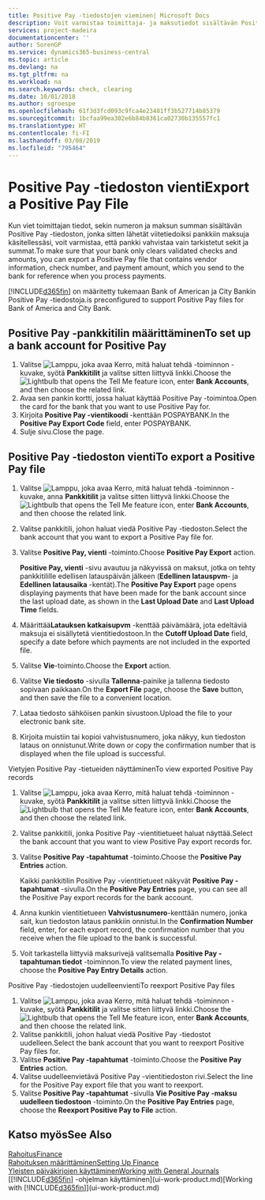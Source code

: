 ```yaml
---
title: Positive Pay -tiedostojen vieminen| Microsoft Docs
description: Voit varmistaa toimittaja- ja maksutiedot sisältävän Positive Pay -tiedoston viennin avulla, että pankki vahvistaa vain tarkistetut sekit ja summat.
services: project-madeira
documentationcenter: ''
author: SorenGP
ms.service: dynamics365-business-central
ms.topic: article
ms.devlang: na
ms.tgt_pltfrm: na
ms.workload: na
ms.search.keywords: check, clearing
ms.date: 10/01/2018
ms.author: sgroespe
ms.openlocfilehash: 61f3d3fcd093c9fca4e23481ff3b527714b85379
ms.sourcegitcommit: 1bcfaa99ea302e6b84b8361ca02730b135557fc1
ms.translationtype: HT
ms.contentlocale: fi-FI
ms.lasthandoff: 03/08/2019
ms.locfileid: "795464"
---
```

# <a name="export-a-positive-pay-file"></a><span data-ttu-id="5483c-103">Positive Pay -tiedoston vienti</span><span class="sxs-lookup"><span data-stu-id="5483c-103">Export a Positive Pay File</span></span>
<span data-ttu-id="5483c-104">Kun viet toimittajan tiedot, sekin numeron ja maksun summan sisältävän Positive Pay -tiedoston, jonka sitten lähetät viitetiedoiksi pankkiin maksuja käsitellessäsi, voit varmistaa, että pankki vahvistaa vain tarkistetut sekit ja summat.</span><span class="sxs-lookup"><span data-stu-id="5483c-104">To make sure that your bank only clears validated checks and amounts, you can export a Positive Pay file that contains vendor information, check number, and payment amount, which you send to the bank for reference when you process payments.</span></span>

[!INCLUDE[d365fin](includes/d365fin_md.md)] <span data-ttu-id="5483c-105">on määritetty tukemaan Bank of American ja City Bankin Positive Pay -tiedostoja.</span><span class="sxs-lookup"><span data-stu-id="5483c-105">is preconfigured to support Positive Pay files for Bank of America and City Bank.</span></span>

## <a name="to-set-up-a-bank-account-for-positive-pay"></a><span data-ttu-id="5483c-106">Positive Pay -pankkitilin määrittäminen</span><span class="sxs-lookup"><span data-stu-id="5483c-106">To set up a bank account for Positive Pay</span></span>
1. <span data-ttu-id="5483c-107">Valitse ![Lamppu, joka avaa Kerro, mitä haluat tehdä -toiminnon](media/ui-search/search_small.png "Kerro, mitä haluat tehdä") -kuvake, syötä **Pankkitilit** ja valitse sitten liittyvä linkki.</span><span class="sxs-lookup"><span data-stu-id="5483c-107">Choose the ![Lightbulb that opens the Tell Me feature](media/ui-search/search_small.png "Tell me what you want to do") icon, enter **Bank Accounts**, and then choose the related link.</span></span>
2. <span data-ttu-id="5483c-108">Avaa sen pankin kortti, jossa haluat käyttää Positive Pay -toimintoa.</span><span class="sxs-lookup"><span data-stu-id="5483c-108">Open the card for the bank that you want to use Positive Pay for.</span></span>
3. <span data-ttu-id="5483c-109">Kirjoita **Positive Pay -vientikoodi** -kenttään POSPAYBANK.</span><span class="sxs-lookup"><span data-stu-id="5483c-109">In the **Positive Pay Export Code** field, enter POSPAYBANK.</span></span>
4. <span data-ttu-id="5483c-110">Sulje sivu.</span><span class="sxs-lookup"><span data-stu-id="5483c-110">Close the page.</span></span>

## <a name="to-export-a-positive-pay-file"></a><span data-ttu-id="5483c-111">Positive Pay -tiedoston vienti</span><span class="sxs-lookup"><span data-stu-id="5483c-111">To export a Positive Pay file</span></span>
1. <span data-ttu-id="5483c-112">Valitse ![Lamppu, joka avaa Kerro, mitä haluat tehdä -toiminnon](media/ui-search/search_small.png "Kerro, mitä haluat tehdä") -kuvake, anna **Pankkitilit** ja valitse sitten liittyvä linkki.</span><span class="sxs-lookup"><span data-stu-id="5483c-112">Choose the ![Lightbulb that opens the Tell Me feature](media/ui-search/search_small.png "Tell me what you want to do") icon, enter **Bank Accounts**, and then choose the related link.</span></span>
2. <span data-ttu-id="5483c-113">Valitse pankkitili, johon haluat viedä Positive Pay -tiedoston.</span><span class="sxs-lookup"><span data-stu-id="5483c-113">Select the bank account that you want to export a Positive Pay file for.</span></span>
3. <span data-ttu-id="5483c-114">Valitse **Positive Pay, vienti** -toiminto.</span><span class="sxs-lookup"><span data-stu-id="5483c-114">Choose **Positive Pay Export** action.</span></span>

    <span data-ttu-id="5483c-115">**Positive Pay, vienti** -sivu avautuu ja näkyvissä on maksut, jotka on tehty pankkitilille edellisen latauspäivän jälkeen (**Edellinen latauspvm**- ja **Edellinen latausaika** -kentät).</span><span class="sxs-lookup"><span data-stu-id="5483c-115">The **Positive Pay Export** page opens displaying payments that have been made for the bank account since the last upload date, as shown in the **Last Upload Date** and **Last Upload Time** fields.</span></span>
4. <span data-ttu-id="5483c-116">Määrittää**Latauksen katkaisupvm** -kenttää päivämäärä, jota edeltäviä maksuja ei sisällytetä vientitiedostoon.</span><span class="sxs-lookup"><span data-stu-id="5483c-116">In the **Cutoff Upload Date** field, specify a date before which payments are not included in the exported file.</span></span>
5. <span data-ttu-id="5483c-117">Valitse **Vie**-toiminto.</span><span class="sxs-lookup"><span data-stu-id="5483c-117">Choose the **Export** action.</span></span>
6. <span data-ttu-id="5483c-118">Valitse **Vie tiedosto** -sivulla **Tallenna**-painike ja tallenna tiedosto sopivaan paikkaan.</span><span class="sxs-lookup"><span data-stu-id="5483c-118">On the **Export File** page, choose the **Save** button, and then save the file to a convenient location.</span></span>
7. <span data-ttu-id="5483c-119">Lataa tiedosto sähköisen pankin sivustoon.</span><span class="sxs-lookup"><span data-stu-id="5483c-119">Upload the file to your electronic bank site.</span></span>
8. <span data-ttu-id="5483c-120">Kirjoita muistiin tai kopioi vahvistusnumero, joka näkyy, kun tiedoston lataus on onnistunut.</span><span class="sxs-lookup"><span data-stu-id="5483c-120">Write down or copy the confirmation number that is displayed when the file upload is successful.</span></span>

<span data-ttu-id="5483c-121">Vietyjen Positive Pay -tietueiden näyttäminen</span><span class="sxs-lookup"><span data-stu-id="5483c-121">To view exported Positive Pay records</span></span>

1. <span data-ttu-id="5483c-122">Valitse ![Lamppu, joka avaa Kerro, mitä haluat tehdä -toiminnon](media/ui-search/search_small.png "Kerro, mitä haluat tehdä") -kuvake, syötä **Pankkitilit** ja valitse sitten liittyvä linkki.</span><span class="sxs-lookup"><span data-stu-id="5483c-122">Choose the ![Lightbulb that opens the Tell Me feature](media/ui-search/search_small.png "Tell me what you want to do") icon, enter **Bank Accounts**, and then choose the related link.</span></span>
2. <span data-ttu-id="5483c-123">Valitse pankkitili, jonka Positive Pay -vientitietueet haluat näyttää.</span><span class="sxs-lookup"><span data-stu-id="5483c-123">Select the bank account that you want to view Positive Pay export records for.</span></span>
3. <span data-ttu-id="5483c-124">Valitse **Positive Pay -tapahtumat** -toiminto.</span><span class="sxs-lookup"><span data-stu-id="5483c-124">Choose the **Positive Pay Entries** action.</span></span>

    <span data-ttu-id="5483c-125">Kaikki pankkitilin Positive Pay -vientitietueet näkyvät **Positive Pay -tapahtumat** -sivulla.</span><span class="sxs-lookup"><span data-stu-id="5483c-125">On the **Positive Pay Entries** page, you can see all the Positive Pay export records for the bank account.</span></span>
4. <span data-ttu-id="5483c-126">Anna kunkin vientitietueen **Vahvistusnumero**-kenttään numero, jonka sait, kun tiedoston lataus pankkiin onnistui.</span><span class="sxs-lookup"><span data-stu-id="5483c-126">In the **Confirmation Number** field, enter, for each export record, the confirmation number that you receive when the file upload to the bank is successful.</span></span>
5. <span data-ttu-id="5483c-127">Voit tarkastella liittyviä maksurivejä valitsemalla **Positive Pay -tapahtuman tiedot** -toiminnon.</span><span class="sxs-lookup"><span data-stu-id="5483c-127">To view the related payment lines, choose the **Positive Pay Entry Details** action.</span></span>

<span data-ttu-id="5483c-128">Positive Pay -tiedostojen uudelleenvienti</span><span class="sxs-lookup"><span data-stu-id="5483c-128">To reexport Positive Pay files</span></span>

1. <span data-ttu-id="5483c-129">Valitse ![Lamppu, joka avaa Kerro, mitä haluat tehdä -toiminnon](media/ui-search/search_small.png "Kerro, mitä haluat tehdä") -kuvake, syötä **Pankkitilit** ja valitse sitten liittyvä linkki.</span><span class="sxs-lookup"><span data-stu-id="5483c-129">Choose the ![Lightbulb that opens the Tell Me feature](media/ui-search/search_small.png "Tell me what you want to do") icon, enter **Bank Accounts**, and then choose the related link.</span></span>
2. <span data-ttu-id="5483c-130">Valitse pankkitili, johon haluat viedä Positive Pay -tiedostot uudelleen.</span><span class="sxs-lookup"><span data-stu-id="5483c-130">Select the bank account that you want to reexport Positive Pay files for.</span></span>
3. <span data-ttu-id="5483c-131">Valitse **Positive Pay -tapahtumat** -toiminto.</span><span class="sxs-lookup"><span data-stu-id="5483c-131">Choose the **Positive Pay Entries** action.</span></span>
4. <span data-ttu-id="5483c-132">Valitse uudelleenvietävä Positive Pay -vientitiedoston rivi.</span><span class="sxs-lookup"><span data-stu-id="5483c-132">Select the line for the Positive Pay export file that you want to reexport.</span></span>
5. <span data-ttu-id="5483c-133">Valitse **Positive Pay -tapahtumat** -sivulla **Vie Positive Pay -maksu uudelleen tiedostoon** -toiminto.</span><span class="sxs-lookup"><span data-stu-id="5483c-133">On the **Positive Pay Entries** page, choose the **Reexport Positive Pay to File** action.</span></span>

## <a name="see-also"></a><span data-ttu-id="5483c-134">Katso myös</span><span class="sxs-lookup"><span data-stu-id="5483c-134">See Also</span></span>
[<span data-ttu-id="5483c-135">Rahoitus</span><span class="sxs-lookup"><span data-stu-id="5483c-135">Finance</span></span>](finance.md)  
[<span data-ttu-id="5483c-136">Rahoituksen määrittäminen</span><span class="sxs-lookup"><span data-stu-id="5483c-136">Setting Up Finance</span></span>](finance-setup-finance.md)  
[<span data-ttu-id="5483c-137">Yleisten päiväkirjojen käyttäminen</span><span class="sxs-lookup"><span data-stu-id="5483c-137">Working with General Journals</span></span>](ui-work-general-journals.md)  
<span data-ttu-id="5483c-138">[[!INCLUDE[d365fin](includes/d365fin_md.md)] -ohjelman käyttäminen](ui-work-product.md)</span><span class="sxs-lookup"><span data-stu-id="5483c-138">[Working with [!INCLUDE[d365fin](includes/d365fin_md.md)]](ui-work-product.md)</span></span>
